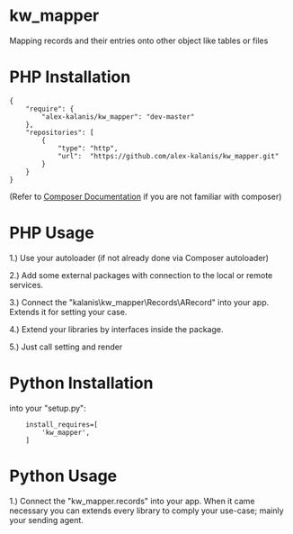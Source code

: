 # kw_mapper

Mapping records and their entries onto other object like tables or files 

# PHP Installation

```
{
    "require": {
        "alex-kalanis/kw_mapper": "dev-master"
    },
    "repositories": [
        {
            "type": "http",
            "url":  "https://github.com/alex-kalanis/kw_mapper.git"
        }
    }
}
```

(Refer to [Composer Documentation](https://github.com/composer/composer/blob/master/doc/00-intro.md#introduction) if you are not
familiar with composer)


# PHP Usage

1.) Use your autoloader (if not already done via Composer autoloader)

2.) Add some external packages with connection to the local or remote services.

3.) Connect the "kalanis\kw_mapper\Records\ARecord" into your app. Extends it for setting your case.

4.) Extend your libraries by interfaces inside the package.

5.) Just call setting and render

# Python Installation

into your "setup.py":

```
    install_requires=[
        'kw_mapper',
    ]
```

# Python Usage

1.) Connect the "kw_mapper.records" into your app. When it came necessary
you can extends every library to comply your use-case; mainly your sending agent.
